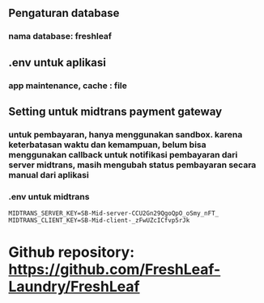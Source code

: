 ## Pengaturan database

### nama database: freshleaf

## .env untuk aplikasi
### app maintenance, cache : file


## Setting untuk midtrans payment gateway

### untuk pembayaran, hanya menggunakan sandbox. karena keterbatasan waktu dan kemampuan, belum bisa menggunakan callback untuk notifikasi pembayaran dari server midtrans, masih mengubah status pembayaran secara manual dari aplikasi

### .env untuk midtrans
```
MIDTRANS_SERVER_KEY=SB-Mid-server-CCU2Gn29QgoQpO_oSmy_nFT_
MIDTRANS_CLIENT_KEY=SB-Mid-client-_zFwUZcICfvp5rJk
```
# Github repository: https://github.com/FreshLeaf-Laundry/FreshLeaf
